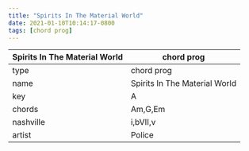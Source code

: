 ```yaml
---
title: "Spirits In The Material World"
date: 2021-01-10T10:14:17-0800
tags: [chord prog]
---
```


|Spirits In The Material World|chord prog|
|---|---|
|type|chord prog|
|name|Spirits In The Material World|
|key|A|
|chords|Am,G,Em|
|nashville|i,bVII,v|
|artist|Police|
